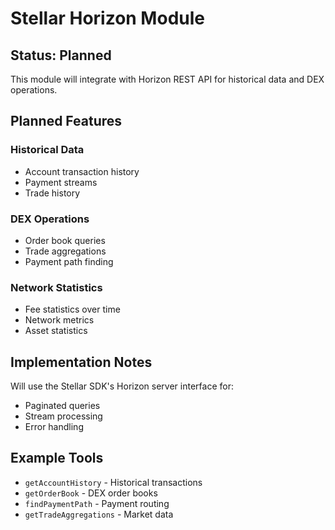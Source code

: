 # Stellar Horizon Module

## Status: Planned

This module will integrate with Horizon REST API for historical data and DEX operations.

## Planned Features

### Historical Data
- Account transaction history
- Payment streams
- Trade history

### DEX Operations
- Order book queries
- Trade aggregations
- Payment path finding

### Network Statistics
- Fee statistics over time
- Network metrics
- Asset statistics

## Implementation Notes

Will use the Stellar SDK's Horizon server interface for:
- Paginated queries
- Stream processing
- Error handling

## Example Tools

- `getAccountHistory` - Historical transactions
- `getOrderBook` - DEX order books  
- `findPaymentPath` - Payment routing
- `getTradeAggregations` - Market data